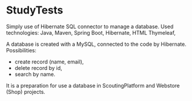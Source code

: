 # StudyTests
Simply use of Hibernate SQL connector to manage a database. Used technologies:
Java, Maven, Spring Boot, Hibernate, HTML Thymeleaf,

A database is created with a MySQL, connected to the code by Hibernate. Possibilities:
- create record (name, email),
- delete record by id,
- search by name.

It is a preparation for use a database in ScoutingPlatform and Webstore (Shop) projects.
